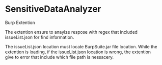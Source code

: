 # SensitiveDataAnalyzer
Burp Extention

The extention ensure to anaylze respose with regex that included issueList.json for find information.

The issueList.json location must locate BurpSuite.jar file location. While the extention is loading, if the issueList.json location is wrong, the extention give to error that include which file path is nessacery.
